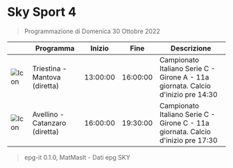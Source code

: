 # Sky Sport 4
> Programmazione di Domenica 30 Ottobre 2022

||Programma|Inizio|Fine|Descrizione|
|---|---|---|---|---|
|![Icon](https://guidatv.sky.it/uuid/18fd21b0-5627-4ef2-8dcf-c767310059eb/cover?md5ChecksumParam=a4c06e16252d36f16121e8d1b2464f24)|Triestina - Mantova (diretta)|13:00:00|16:00:00|Campionato Italiano Serie C - Girone A - 11a giornata. Calcio d&#039;inizio pre 14:30
|![Icon](https://guidatv.sky.it/uuid/dd6bc827-70a8-409a-8bd4-ec257866a38f/cover?md5ChecksumParam=4c8f8a4e9ccdc4bcf990c3f8f3ea9642)|Avellino - Catanzaro (diretta)|16:00:00|19:30:00|Campionato Italiano Serie C - Girone C - 11a giornata. Calcio d&#039;inizio pre 17:30



 > epg-it 0.1.0, MatMasIt - Dati epg SKY